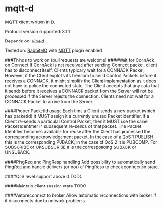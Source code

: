 mqtt-d
=============

[MQTT](http://docs.oasis-open.org/mqtt/mqtt/v3.1.1/os/mqtt-v3.1.1-os.html) client written in D.

Protocol version supported: 3.1.1

Depends on: [vibe.d](https://github.com/rejectedsoftware/vibe.d)

Tested on: [RabbitMQ](https://www.rabbitmq.com) with [MQTT](https://www.rabbitmq.com/mqtt.html) plugin enabled.

###Things to work on (pull requests are welcome)
####Wait for ConnAck on Connect
If ConnAck is not received after sending Connect packet, client has to disconnect itself.
Clients typically wait for a CONNACK Packet, However, if the Client exploits its freedom to send Control Packets before it receives a CONNACK, it might simplify the Client implementation as it does not have to police the connected state. The Client accepts that any data that it sends before it receives a CONNACK packet from the Server will not be processed if the Server rejects the connection.
Clients need not wait for a CONNACK Packet to arrive from the Server.

####Proper PacketId usage
Each time a Client sends a new packet (which has packetId) it MUST assign it a currently unused Packet Identifier. If a Client re-sends a particular Control Packet, then it MUST use the same Packet Identifier in subsequent re-sends of that packet. The Packet Identifier becomes available for reuse after the Client has processed the corresponding acknowledgement packet. In the case of a QoS 1 PUBLISH this is the corresponding PUBACK; in the case of QoS 2 it is PUBCOMP. For SUBSCRIBE or UNSUBSCRIBE it is the corresponding SUBACK or UNSUBACK.

####PingReq and PingResp handling
Add possibility to automatically send PingReq and handle delivery (or not) of PingResp to check connection state.

####QoS level support above 0
TODO

####Maintain client session state
TODO

####Autoreconnect to broker
Allow automatic reconnections with broker if it disconnects due to network problems.
